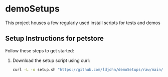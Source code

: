 # demoSetups

This project houses a few regularly used install scripts for tests and demos

## Setup Instructions for petstore

Follow these steps to get started:

1. Download the setup script using curl:
   ```bash
   curl -L -o setup.sh "https://github.com/ldjohn/demoSetups/raw/main/setup.sh"
